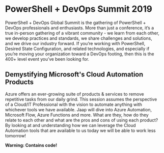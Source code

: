 # PowerShell + DevOps Summit 2019

PowerShell + DevOps Global Summit is the gathering of PowerShell + DevOps professionals and enthusiasts. More than just a conference, it’s a true in-person gathering of a vibrant community - we learn from each other, we develop practices and standards, we share challenges and solutions, and we drive our industry forward. If you’re working with PowerShell, Desired State Configuration, and related technologies, and especially if you’re moving your organization toward a DevOps footing, then this is the 400+ level event you’ve been looking for.

## Demystifying Microsoft's Cloud Automation Products

Azure offers an ever-growing suite of products & services to remove repetitive tasks from our daily grind. This session assumes the perspective of a Cloud/IT Professional with the vision to automate anything with whichever tools we have available.
Jaap will dive into Azure Automation, Microsoft Flow, Azure Functions and more. What are they, how do they relate to each other and what are the pros and cons of using each product? By looking at and understanding how we can leverage the Cloud Automation tools that are available to us today we will be able to work less tomorrow! 

**Warning: Contains code!**
